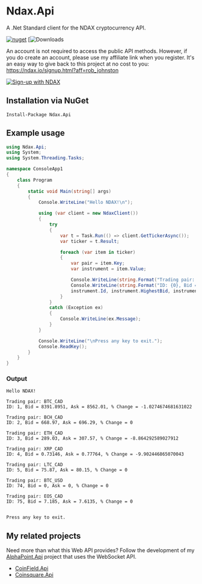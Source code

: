 ﻿# Ndax.Api
A .Net Standard client for the NDAX cryptocurrency API.

[![nuget](https://img.shields.io/nuget/v/Ndax.Api.svg)](https://www.nuget.org/packages/Ndax.Api/)
[![Downloads](https://img.shields.io/nuget/dt/Ndax.Api.svg)

An account is not required to access the public API methods. 
However, if you do create an account, please use my affiliate link when you register.
It's an easy way to give back to this project at no cost to you: https://ndax.io/signup.html?aff=rob_johnston


[![Sign-up with NDAX](https://github.com/RobJohnston/Ndax.Api/blob/master/300x250%20-%20Blue.png)](https://ndax.io/signup.html?aff=rob_johnston)

## Installation via NuGet
```
Install-Package Ndax.Api
```

## Example usage

```csharp
using Ndax.Api;
using System;
using System.Threading.Tasks;

namespace ConsoleApp1
{
    class Program
    {
        static void Main(string[] args)
        {
            Console.WriteLine("Hello NDAX!\n");

            using (var client = new NdaxClient())
            {
                try
                {
                    var t = Task.Run(() => client.GetTickerAsync());
                    var ticker = t.Result;

                    foreach (var item in ticker)
                    {
                        var pair = item.Key;
                        var instrument = item.Value;

                        Console.WriteLine(string.Format("Trading pair: {0}", pair));
                        Console.WriteLine(string.Format("ID: {0}, Bid = {1}, Ask = {2}, % Change = {3}\n",
                        instrument.Id, instrument.HighestBid, instrument.LowestAsk, instrument.PercentChange));
                    }
                }
                catch (Exception ex)
                {
                    Console.WriteLine(ex.Message);
                }
            }

            Console.WriteLine("\nPress any key to exit.");
            Console.ReadKey();
        }
    }
}

```

### Output
```
Hello NDAX!

Trading pair: BTC_CAD
ID: 1, Bid = 8391.8951, Ask = 8562.01, % Change = -1.0274674681631022

Trading pair: BCH_CAD
ID: 2, Bid = 668.97, Ask = 696.29, % Change = 0

Trading pair: ETH_CAD
ID: 3, Bid = 289.03, Ask = 307.57, % Change = -8.864292589027912

Trading pair: XRP_CAD
ID: 4, Bid = 0.73146, Ask = 0.77764, % Change = -9.902446865070043

Trading pair: LTC_CAD
ID: 5, Bid = 75.87, Ask = 80.15, % Change = 0

Trading pair: BTC_USD
ID: 74, Bid = 0, Ask = 0, % Change = 0

Trading pair: EOS_CAD
ID: 75, Bid = 7.185, Ask = 7.6135, % Change = 0


Press any key to exit.
```

## My related projects

Need more than what this Web API provides?  Follow the development of my [AlphaPoint.Api](https://github.com/RobJohnston/AlphaPoint.Api) project that uses the WebSocket API.

* [CoinField.Api](https://github.com/RobJohnston/CoinField.Api)
* [Coinsquare.Api](https://github.com/RobJohnston/Coinsquare.Api)
